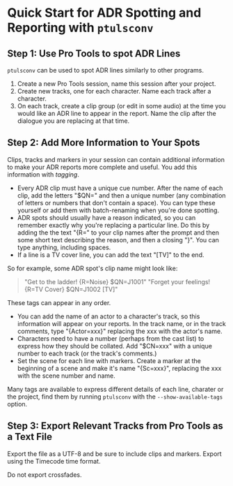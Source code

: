 # Quick Start for ADR Spotting and Reporting with `ptulsconv`

## Step 1: Use Pro Tools to spot ADR Lines

`ptulsconv` can be used to spot ADR lines similarly to other programs.

1. Create a new Pro Tools session, name this session after your project.
1. Create new tracks, one for each character. Name each track after a character.
1. On each track, create a clip group (or edit in some audio) at the time you 
   would like an ADR line to appear in the report. Name the clip after the 
   dialogue you are replacing at that time.


## Step 2: Add More Information to Your Spots

Clips, tracks and markers in your session can contain additional information 
to make your ADR reports more complete and useful. You add this information 
with *tagging*.

- Every ADR clip must have a unique cue number. After the name of each clip,
  add the letters "$QN=" and then a unique number (any combination of letters 
  or numbers that don't contain a space). You can type these yourself or add 
  them with batch-renaming when you're done spotting.
- ADR spots should usually have a reason indicated, so you can remember exactly
  why you're replacing a particular line. Do this by adding the the text "{R="
  to your clip names after the prompt and then some short text describing the 
  reason, and then a closing "}". You can type anything, including spaces.
- If a line is a TV cover line, you can add the text "[TV]" to the end.

So for example, some ADR spot's clip name might look like:

> "Get to the ladder! {R=Noise} $QN=J1001"
> "Forget your feelings! {R=TV Cover} $QN=J1002 [TV]"

These tags can appear in any order.

- You can add the name of an actor to a character's track, so this information
  will appear on your reports. In the track name, or in the track comments,
  type "{Actor=xxx}" replacing the xxx with the actor's name.
- Characters need to have a number (perhaps from the cast list) to express how
  they should be collated. Add "$CN=xxx" with a unique number to each track (or
  the track's comments.)
- Set the scene for each line with markers. Create a marker at the beginning of 
  a scene and make it's name "{Sc=xxx}", replacing the xxx with the scene 
  number and name.

Many tags are available to express different details of each line, charater or 
the project, find them by running `ptulsconv` with the `--show-available-tags`
option.

## Step 3: Export Relevant Tracks from Pro Tools as a Text File

Export the file as a UTF-8 and be sure to include clips and markers. Export 
using the Timecode time format.

Do not export crossfades.
